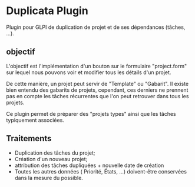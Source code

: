 # Duplicata Plugin
 Plugin pour GLPI de duplication de projet et de ses dépendances (tâches, ...).



## objectif

L'objectif est l'implémentation d'un bouton sur le formulaire "project.form" sur lequel nous pouvons voir et modifier tous les détails d'un projet.

De cette manière, un projet peut servir de "Template" ou "Gabarit". Il existe bien entendu des gabarits de projets, cependant, ces derniers ne prennent pas en compte les tâches récurrentes que l'on peut retrouver dans tous les projets.

Ce plugin permet de préparer des "projets types" ainsi que les tâches typiquement associées.





## Traitements

- Duplication des tâches du projet;
- Création d'un nouveau projet;
- attribution des tâches dupliquées + nouvelle date de création
- Toutes les autres données ( Priorité, États, ...) doivent-être conservées dans la mesure du possible.